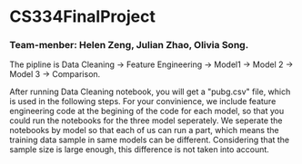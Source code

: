 # CS334FinalProject

### Team-menber: Helen Zeng, Julian Zhao, Olivia Song.

The pipline is Data Cleaning -> Feature Engineering -> Model1 -> Model 2 -> Model 3 -> Comparison.

After running Data Cleaning notebook, you will get a "pubg.csv" file, which is used in the following steps.
For your convinience, we include feature engineering code at the begining of the code for each model, so that you could run the notebooks for the three model seperately. We seperate the notebooks by model so that each of us can run a part, which means the training data sample in same models can be different. Considering that the sample size is large enough, this difference is not taken into account.
